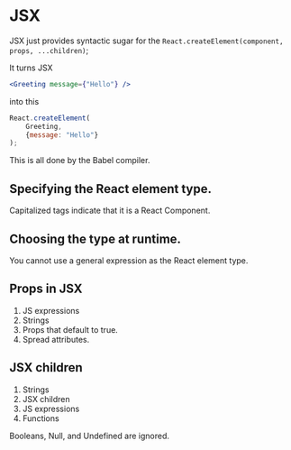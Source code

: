 # JSX
JSX just provides syntactic sugar for the `React.createElement(component, props, ...children)`;  

It turns JSX
```jsx
<Greeting message={"Hello"} />
```  

into this
```js
React.createElement(
    Greeting,
    {message: "Hello"}
);
```  
This is all done by the Babel compiler.

## Specifying the React element type.
Capitalized tags indicate that it is a React Component.

## Choosing the type at runtime.
You cannot use a general expression as the React element type.

## Props in JSX
1. JS expressions
2. Strings
3. Props that default to true.
4. Spread attributes.

## JSX children
1. Strings
2. JSX children
3. JS expressions
4. Functions

Booleans, Null, and Undefined are ignored.
